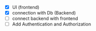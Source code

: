 - [x] UI (frontend)
- [X] connection with Db (Backend)
- [ ] connect backend with frontend
- [ ] Add Authentication and Authorization
